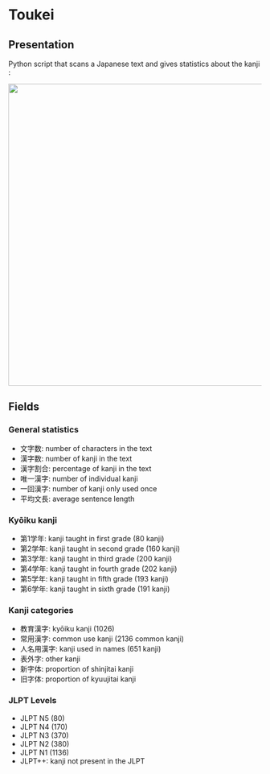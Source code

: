 # Toukei

## Presentation

Python script that scans a Japanese text and gives statistics about the kanji :

<img src="https://user-images.githubusercontent.com/99618877/199845437-51479d45-61da-46b5-8802-f9dbb2bfbc2b.png" width="600"/>

## Fields

### General statistics

- 文字数: number of characters in the text
- 漢字数: number of kanji in the text
- 漢字割合: percentage of kanji in the text
- 唯一漢字: number of individual kanji
- 一回漢字: number of kanji only used once
- 平均文長: average sentence length

### Kyōiku kanji

- 第1学年: kanji taught in first grade (80 kanji)
- 第2学年: kanji taught in second grade (160 kanji)
- 第3学年: kanji taught in third grade (200 kanji)
- 第4学年: kanji taught in fourth grade (202 kanji)
- 第5学年: kanji taught in fifth grade (193 kanji)
- 第6学年: kanji taught in sixth grade (191 kanji)

### Kanji categories

- 教育漢字: kyōiku kanji (1026)
- 常用漢字: common use kanji (2136 common kanji)
- 人名用漢字: kanji used in names (651 kanji)
- 表外字: other kanji
- 新字体: proportion of shinjitai kanji
- 旧字体: proportion of kyuujitai kanji

### JLPT Levels

- JLPT N5 (80)
- JLPT N4 (170)
- JLPT N3 (370)
- JLPT N2 (380)
- JLPT N1 (1136)
- JLPT++: kanji not present in the JLPT
